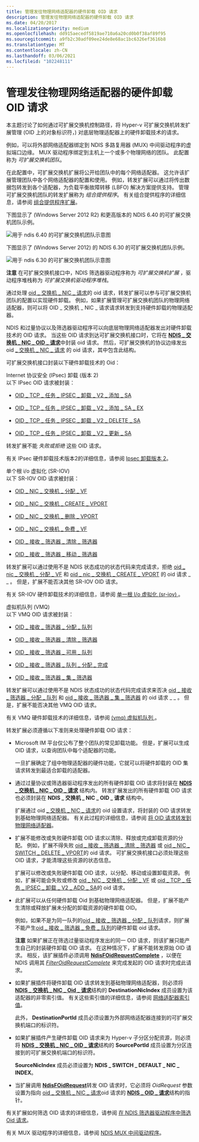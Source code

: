```yaml
---
title: 管理发往物理网络适配器的硬件卸载 OID 请求
description: 管理发往物理网络适配器的硬件卸载 OID 请求
ms.date: 04/20/2017
ms.localizationpriority: medium
ms.openlocfilehash: dd915aecedf5819ae710a6a20cd0b0f38af89f95
ms.sourcegitcommit: a9fb2c30adf09ee24de8e68ac1bc6326ef3616b8
ms.translationtype: MT
ms.contentlocale: zh-CN
ms.lasthandoff: 03/06/2021
ms.locfileid: "102248111"
---
```

# <a name="managing-hardware-offload-oid-requests-to-physical-network-adapters"></a>管理发往物理网络适配器的硬件卸载 OID 请求


本主题讨论了如何通过可扩展交换机控制路径，将 Hyper-v 可扩展交换机转发扩展管理 (OID 上的对象标识符，) 对底层物理适配器上的硬件卸载技术的请求。

例如，可以将外部网络适配器绑定到 NDIS 多路复用器 (MUX) 中间驱动程序的虚拟端口边缘。 MUX 驱动程序绑定到主机上一个或多个物理网络的团队。 此配置称为 *可扩展交换机团队*。

在此配置中，可扩展交换机扩展将公开给团队中的每个网络适配器。 这允许该扩展管理团队中各个网络适配器的配置和使用。 例如，转发扩展可以通过将传出数据包转发到各个适配器，为负载平衡故障转移 (LBFO) 解决方案提供支持。 管理可扩展交换机团队的转发扩展称为 *组合提供程序*。 有关组合提供程序的详细信息，请参阅 [组合提供程序扩展](teaming-provider-extensions.md)。

下图显示了 (Windows Server 2012 R2) 和更高版本的 NDIS 6.40 的可扩展交换机团队示例。

![用于 ndis 6.40 的可扩展交换机团队示意图](images/vswitch-oid-controlpath2-ndis640.png)

下图显示了 (Windows Server 2012) 的 NDIS 6.30 的可扩展交换机团队示例。

![用于 ndis 6.30 的可扩展交换机团队示意图](images/vswitch-oid-controlpath2.png)

**注意**  在可扩展交换机接口中，NDIS 筛选器驱动程序称为 *可扩展交换机扩展* ，驱动程序堆栈称为 *可扩展交换机驱动程序堆栈*。

 

通过处理 [oid \_ 交换机 \_ NIC \_ 请求](./oid-switch-nic-request.md)的 oid 请求，转发扩展可以参与可扩展交换机团队的配置以实现硬件卸载。 例如，如果扩展管理可扩展交换机团队的物理网络适配器，则可以将 OID \_ 交换机 \_ NIC \_ 请求请求转发到支持硬件卸载的物理适配器。

NDIS 和过量协议以及筛选器驱动程序可以向底层物理网络适配器发出对硬件卸载技术的 OID 请求。 当这些 OID 请求到达可扩展交换机接口时，它将在 [**NDIS \_ 交换机 \_ NIC \_ OID \_ 请求**](/windows-hardware/drivers/ddi/ntddndis/ns-ntddndis-_ndis_switch_nic_oid_request)中封装 oid 请求。 然后，可扩展交换机的协议边缘发出 oid [ \_ 交换机 \_ NIC \_ 请求](./oid-switch-nic-request.md) 的 oid 请求，其中包含此结构。

可扩展交换机接口封装以下硬件卸载技术的 Oid：

<a href="" id="internet-protocol-security--ipsec--offload--version-2-"></a>Internet 协议安全 (IPsec) 卸载 (版本 2)   
以下 IPsec OID 请求被封装：

-   [OID \_ TCP \_ 任务 \_ IPSEC \_ 卸载 \_ V2 \_ 添加 \_ SA](./oid-tcp-task-ipsec-offload-v2-add-sa.md)

-   [OID \_ TCP \_ 任务 \_ IPSEC \_ 卸载 \_ V2 \_ 添加 \_ SA \_ EX](./oid-tcp-task-ipsec-offload-v2-add-sa-ex.md)

-   [OID \_ TCP \_ 任务 \_ IPSEC \_ 卸载 \_ V2 \_ DELETE \_ SA](./oid-tcp-task-ipsec-offload-v2-delete-sa.md)

-   [OID \_ TCP \_ 任务 \_ IPSEC \_ 卸载 \_ V2 \_ 更新 \_ SA](./oid-tcp-task-ipsec-offload-v2-update-sa.md)

转发扩展不能 *失败或拒绝* 这些 OID 请求。

有关 IPsec 硬件卸载技术版本2的详细信息，请参阅 [Ipsec 卸载版本 2](./introduction-to-ipsec-offload-version-2.md)。

<a href="" id="single-root-i-o-virtualization--sr-iov-"></a>单个根 i/o 虚拟化 (SR-IOV)   
以下 SR-IOV OID 请求被封装：

-   [OID \_ NIC \_ 交换机 \_ 分配 \_ VF](./oid-nic-switch-allocate-vf.md)

-   [OID \_ NIC \_ 交换机 \_ CREATE \_ VPORT](./oid-nic-switch-create-vport.md)

-   [OID \_ NIC \_ 交换机 \_ 删除 \_ VPORT](./oid-nic-switch-delete-vport.md)

-   [OID \_ NIC \_ 交换机 \_ 免费 \_ VF](./oid-nic-switch-free-vf.md)

-   [OID \_ 接收 \_ 筛选器 \_ 清除 \_ 筛选器](./oid-receive-filter-clear-filter.md)

-   [OID \_ 接收 \_ 筛选器 \_ 移动 \_ 筛选器](./oid-receive-filter-move-filter.md)

转发扩展可以通过使用不是 NDIS 状态成功的状态代码来完成请求，拒绝 [oid \_ nic \_ 交换机 \_ 分配 \_ VF](./oid-nic-switch-allocate-vf.md) 和 [oid \_ nic \_ 交换机 \_ CREATE \_ VPORT](./oid-nic-switch-create-vport.md) 的 oid 请求 \_ \_ 。 但是，扩展不能否决其他 SR-IOV OID 请求。

有关 SR-IOV 硬件卸载技术的详细信息，请参阅 [单一根 I/o 虚拟化 (sr-iov) ](single-root-i-o-virtualization--sr-iov-.md)。

<a href="" id="virtualized-machine-queue--vmq-"></a>虚拟机队列 (VMQ)   
以下 VMQ OID 请求被封装：

-   [OID \_ 接收 \_ 筛选器 \_ 分配 \_ 队列](./oid-receive-filter-allocate-queue.md)

-   [OID \_ 接收 \_ 筛选器 \_ 清除 \_ 筛选器](./oid-receive-filter-clear-filter.md)

-   [OID \_ 接收 \_ 筛选器 \_ 可用 \_ 队列](./oid-receive-filter-free-queue.md)

-   [OID \_ 接收 \_ 筛选器 \_ 队列 \_ 分配 \_ 完成](./oid-receive-filter-queue-allocation-complete.md)

-   [OID \_ 接收 \_ 筛选器 \_ 集 \_ 筛选器](./oid-receive-filter-set-filter.md)

转发扩展可以通过使用不是 NDIS 状态成功的状态代码完成请求来否决 [oid \_ 接收 \_ 筛选器 \_ 分配 \_ 队列](./oid-receive-filter-allocate-queue.md) 和 [oid \_ 接收 \_ 筛选器 \_ 集 \_ 筛选器](./oid-receive-filter-set-filter.md) 的 oid 请求 \_ \_ 。 但是，扩展不能否决其他 VMQ OID 请求。

有关 VMQ 硬件卸载技术的详细信息，请参阅 [ (vmq) 虚拟机队列 ](virtual-machine-queue--vmq-.md)。

转发扩展必须遵循以下准则来处理硬件卸载 OID 请求：

-   Microsoft IM 平台仅公布了整个团队的常见卸载功能。 但是，扩展可以生成 OID 请求，以查询团队中每个适配器的功能。

    一旦扩展确定了组中物理适配器的硬件功能，它就可以将硬件卸载的 OID 集请求转发到最适合卸载的适配器。

-   通过过量协议或筛选器驱动程序发出的所有硬件卸载 OID 请求将封装在 [**NDIS \_ 交换机 \_ NIC \_ OID \_ 请求**](/windows-hardware/drivers/ddi/ntddndis/ns-ntddndis-_ndis_switch_nic_oid_request) 结构内。 转发扩展发出的所有硬件卸载 OID 请求也必须封装在 **NDIS \_ 交换机 \_ NIC \_ OID \_ 请求** 结构中。

    扩展通过 oid [ \_ 交换机 \_ NIC \_ 请求](./oid-switch-nic-request.md)的 oid 设置请求，将封装的 OID 请求转发到基础物理网络适配器。 有关此过程的详细信息，请参阅 [将 OID 请求转发到物理网络适配器](forwarding-oid-requests-to-physical-network-adapters.md)。

-   扩展不能修改或失败硬件卸载 OID 请求以清除、释放或完成卸载资源的分配。 例如，扩展不得失败 [oid \_ 接收 \_ 筛选器 \_ 清除 \_ 筛选器](./oid-receive-filter-clear-filter.md) 或 [oid \_ NIC \_ SWITCH \_ DELETE \_ VPORT](./oid-nic-switch-delete-vport.md)的 oid 请求。 可扩展交换机接口必须处理这些 OID 请求，才能清理这些资源的状态信息。

    扩展可以修改或失败硬件卸载 OID 请求，以分配、移动或设置卸载资源。 例如，扩展可能会失败或修改 [oid \_ NIC \_ 交换机 \_ 分配 \_ VF](./oid-nic-switch-allocate-vf.md) 或 [oid \_ TCP \_ 任务 \_ IPSEC \_ 卸载 \_ V2 \_ ADD \_ SA](./oid-tcp-task-ipsec-offload-v2-add-sa.md)的 oid 请求。

-   此扩展可以从任何硬件卸载 Oid 到基础物理网络适配器。 但是，扩展不能产生清除或释放扩展未分配的卸载资源的硬件卸载 OID。

    例如，如果不是为同一队列的[oid \_ 接收 \_ 筛选器 \_ 分配 \_ 队列](./oid-receive-filter-allocate-queue.md)请求，则扩展不能产生[oid \_ 接收 \_ 筛选器 \_ 免费 \_ 队列](./oid-receive-filter-free-queue.md)的硬件卸载 oid 请求。

    **注意**  如果扩展正在筛选过量驱动程序发出的同一 OID 请求，则该扩展只能产生自己的封装硬件卸载 OID 请求。 在这种情况下，扩展不能转发原始 OID 请求。 相反，该扩展插件必须调用 [**NdisFOidRequestComplete**](/windows-hardware/drivers/ddi/ndis/nf-ndis-ndisfoidrequestcomplete) ，以便在 NDIS 调用其 [*FilterOidRequestComplete*](/windows-hardware/drivers/ddi/ndis/nc-ndis-filter_oid_request_complete) 来完成发起的 OID 请求时完成此请求。

     

-   如果扩展插件将硬件卸载 OID 请求转发到基础物理网络适配器，则必须将 [**NDIS \_ 交换机 \_ NIC \_ Oid \_ 请求**](/windows-hardware/drivers/ddi/ntddndis/ns-ntddndis-_ndis_switch_nic_oid_request)结构的 **DestinationNicIndex** 成员设置为该适配器的非零索引值。 有关这些索引值的详细信息，请参阅 [网络适配器索引值](network-adapter-index-values.md)。

    此外， **DestinationPortId** 成员必须设置为外部网络适配器连接到的可扩展交换机端口的标识符。

-   如果扩展插件产生硬件卸载 OID 请求来为 Hyper-v 子分区分配资源，则必须将 [**NDIS \_ 交换机 \_ NIC \_ OID \_ 请求**](/windows-hardware/drivers/ddi/ntddndis/ns-ntddndis-_ndis_switch_nic_oid_request)结构的 **SourcePortId** 成员设置为分区连接到的可扩展交换机端口的标识符。

    **SourceNicIndex** 成员必须设置为 **NDIS \_ SWITCH \_ DEFAULT \_ NIC \_ INDEX**。

-   当扩展调用 [**NdisFOidRequest**](/windows-hardware/drivers/ddi/ndis/nf-ndis-ndisfoidrequest)转发 OID 请求时，它必须将 *OidRequest* 参数设置为指向 [oid \_ 交换机 \_ NIC \_ 请求](./oid-switch-nic-request.md)oid 请求的 [**NDIS \_ OID \_ 请求**](/windows-hardware/drivers/ddi/oidrequest/ns-oidrequest-ndis_oid_request)结构的指针。

有关扩展如何筛选 OID 请求的详细信息，请参阅 [在 NDIS 筛选器驱动程序中筛选 Oid 请求](filtering-oid-requests-in-an-ndis-filter-driver.md)。

有关 MUX 驱动程序的详细信息，请参阅 [NDIS MUX 中间驱动程序](ndis-mux-intermediate-drivers.md)。

 

